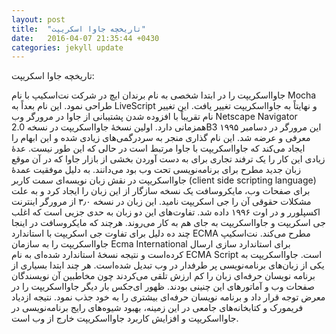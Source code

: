 ```yaml
---
layout: post
title:  "تاریخچه جاوا اسکریپت"
date:   2016-04-07 21:35:44 +0430
categories: jekyll update
---
```

تاریخچه جاوا اسکریپت:

جاوااسکریپت را در ابتدا شخصی به نام برندان ایچ در شرکت نت‌اسکیپ با نام Mocha طراحی نمود. این نام بعداً به LiveScript و نهایتاً به جاوااسکریپت تغییر یافت. این تغییر نام تقریباً با افزوده شدن پشتیبانی از جاوا در مرورگر وب Netscape Navigator همزمانی دارد. اولین نسخهٔ جاوااسکریپت در نسخه 2.0B3 این مرورگر در دسامبر ۱۹۹۵ معرفی و عرضه شد. این نام گذاری منجر به سردرگمی‌های زیادی شده و این ابهام را ایجاد می‌کند که جاوااسکریپت با جاوا مرتبط است در حالی که این طور نیست. عدهٔ زیادی این کار را یک ترفند تجاری برای به دست آوردن بخشی از بازار جاوا که در آن موقع زبان جدید مطرح برای برنامه‌نویسی تحت وب بود می‌دانند.
به دلیل موفقیت عمدهٔ جاوااسکریپت در نقش زبان نویسه‌ای سمت کاربر (client side scripting language) برای صفحات وب، مایکروسافت یک نسخه سازگار از این زبان را ایجاد کرد و به علت مشکلات حقوقی آن را جی اسکریپت نامید. این زبان در نسخه ۳٫۰ از مرورگر اینترنت اکسپلورر و در اوت ۱۹۹۶ داده شد. تفاوت‌های این دو زبان به حدی جزیی است که اغلب جی اسکریپت و جاوااسکریپت به جای هم به کار می‌روند. هرچند که مایکروسافت در اینجا چند ده دلیل برای تفاوت جی اسکریپت با استاندارد ECMA مطرح می‌کند.
نت‌اسکیپ جاوااسکریپت را به سازمان Ecma International برای استاندارد سازی ارسال کرده‌است و نتیجه نسخهٔ استاندارد شده‌ای به نام ECMA Script است.
جاوااسکریپت به یکی از زبان‌های برنامه‌نویسی پر طرفدار در وب تبدیل شده‌است. هر چند ابتدا بسیاری از برنامه نویسان حرفه‌ای زبان را کم ارزش تلقی می‌کردند چون مخاطبین آن نویسندگان صفحات وب و آماتورهای این چنینی بودند. ظهور ای‌جکس بار دیگر جاوااسکریپت را در معرض توجه قرار داد و برنامه نویسان حرفه‌ای بیشتری را به خود جذب نمود. نتیجه ازدیاد فریمورک و کتابخانه‌های جامعی در این زمینه، بهبود شیوه‌های رایج برنامه‌نویسی در جاوااسکریپت و افزایش کاربرد جاوااسکریپت خارج از وب است.
